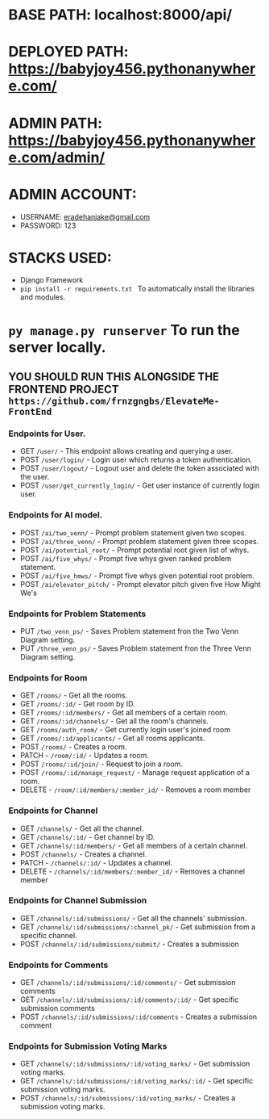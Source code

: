 # BASE PATH: localhost:8000/api/
# DEPLOYED PATH: https://babyjoy456.pythonanywhere.com/
# ADMIN PATH: https://babyjoy456.pythonanywhere.com/admin/
# ADMIN ACCOUNT:
- USERNAME: eradehanjake@gmail.com
- PASSWORD: 123

# STACKS USED:
- Django Framework
- `pip install -r requirements.txt ` To automatically install the libraries and modules.

# `py manage.py runserver` To run the server locally.
## YOU SHOULD RUN THIS ALONGSIDE THE FRONTEND PROJECT `https://github.com/frnzgngbs/ElevateMe-FrontEnd`

### Endpoints for User.
- GET `/user/` - This endpoint allows creating and querying a user.
- POST `/user/login/` - Login user which returns a token authentication.
- POST `/user/logout/` - Logout user and delete the token associated with the user.
- POST `/user/get_currently_login/` - Get user instance of currently login user.
  
### Endpoints for AI model.
- POST `/ai/two_venn/` - Prompt problem statement given two scopes.
- POST `/ai/three_venn/` - Prompt problem statement given three scopes.
- POST `/ai/potential_root/` - Prompt potential root given list of whys.
- POST `/ai/five_whys/` - Prompt five whys given ranked problem statement.
- POST `/ai/five_hmws/` - Prompt five whys given potential root problem.
- POST `/ai/elevator_pitch/` - Prompt elevator pitch given five How Might We's

### Endpoints for Problem Statements
- PUT `/two_venn_ps/` - Saves Problem statement fron the Two Venn Diagram setting.
- PUT `/three_venn_ps/` - Saves Problem statement fron the Three Venn Diagram setting.

### Endpoints for Room
- GET `/rooms/` -  Get all the rooms.
- GET `/rooms/:id/` - Get room by ID.
- GET `/rooms/:id/members/` - Get all members of a certain room.
- GET `/rooms/:id/channels/` - Get all the room's channels.
- GET `/rooms/auth_room/` - Get currently login user's joined room
- GET `/rooms/:id/applicants/` - Get all rooms applicants.
- POST `/rooms/` - Creates a room.
- PATCH - `/room/:id/` - Updates a room.
- POST `/rooms/:id/join/` - Request to join a room.
- POST `/rooms/:id/manage_request/` - Manage request application of a room.
- DELETE - `/room/:id/members/:member_id/` - Removes a room member

### Endpoints for Channel
- GET `/channels/` -  Get all the channel.
- GET `/channels/:id/` - Get channel by ID.
- GET `/channels/:id/members/` - Get all members of a certain channel.
- POST `/channels/` - Creates a channel.
- PATCH - `/channels/:id/` - Updates a channel.
- DELETE - `/channels/:id/members/:member_id/` - Removes a channel member

### Endpoints for Channel Submission
- GET `/channels/:id/submissions/` -  Get all the channels' submission.
- GET `/channels/:id/submissions/:channel_pk/` -  Get submission from a specific channel. 
- POST `/channels/:id/submissions/submit/` - Creates a submission

### Endpoints for Comments
- GET `/channels/:id/submissions/:id/comments/` - Get submission comments
- GET `/channels/:id/submissions/:id/comments/:id/` - Get specific submission comments
- POST `/channels/:id/submissions/:id/comments` - Creates a submission comment

### Endpoints for Submission Voting Marks
- GET `/channels/:id/submissions/:id/voting_marks/` - Get submission voting marks.
- GET `/channels/:id/submissions/:id/voting_marks/:id/` - Get specific submission voting marks.
- POST `/channels/:id/submissions/:id/voting_marks/` - Creates a submission voting marks.
